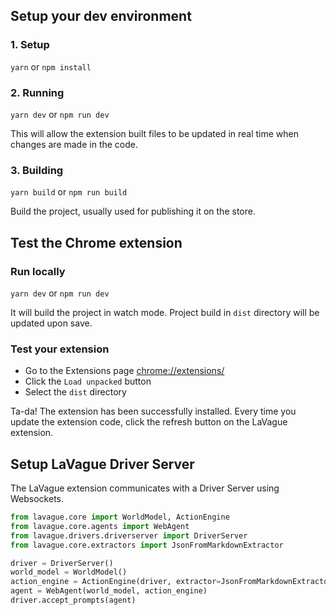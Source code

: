 ## Setup your dev environment

### 1. Setup

```yarn``` or ```npm install```

### 2. Running

```yarn dev``` or ```npm run dev```

This will allow the extension built files to be updated in real time when changes are made in the code.

### 3. Building

```yarn build``` or ```npm run build```

Build the project, usually used for publishing it on the store.

## Test the Chrome extension

### Run locally

```yarn dev``` or ```npm run dev```

It will build the project in watch mode. Project build in `dist` directory will be updated upon save. 

### Test your extension

- Go to the Extensions page [chrome://extensions/](chrome://extensions/)
- Click the `Load unpacked` button
- Select the `dist` directory

Ta-da! The extension has been successfully installed.
Every time you update the extension code, click the refresh button on the LaVague extension.


## Setup LaVague Driver Server

The LaVague extension communicates with a Driver Server using Websockets.

```python
from lavague.core import WorldModel, ActionEngine
from lavague.core.agents import WebAgent
from lavague.drivers.driverserver import DriverServer
from lavague.core.extractors import JsonFromMarkdownExtractor

driver = DriverServer()
world_model = WorldModel()
action_engine = ActionEngine(driver, extractor=JsonFromMarkdownExtractor())
agent = WebAgent(world_model, action_engine)
driver.accept_prompts(agent)
```